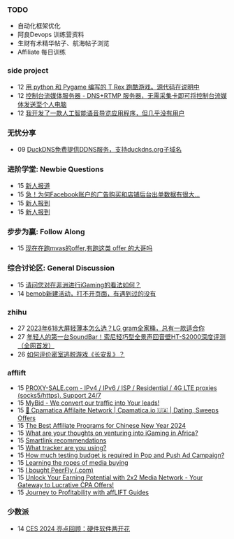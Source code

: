 ### TODO
-  自动化框架优化
-  阿良Devops 训练营资料
-  生财有术精华帖子、航海帖子浏览
-  Affiliate 每日训练

### side project
<!-- sideproject:START -->
-  12 [用 python 和 Pygame 编写的 T Rex 跑酷游戏。源代码在说明中](https://www.youtube.com/watch?v=pZySIXSelCA)
-  12 [控制台流媒体服务器 - DNS+RTMP 服务器，无需采集卡即可将控制台流媒体发送至个人电脑](https://github.com/Aioros/console-streaming-server)
-  12 [我开发了一款人工智能语音导览应用程序，但几乎没有用户](https://www.reddit.com/r/SideProject/comments/18gpp0e/ive_built_an_ai_audio_tour_app_but_have_almost_no/)<!-- sideproject:END -->


### 无忧分享
<!-- ruyo:START -->
-  09 [DuckDNS免费提供DDNS服务，支持duckdns.org子域名](https://51.ruyo.net/18593.html)<!-- ruyo:END -->

### 进阶学堂: Newbie Questions
<!-- advertcn1:START -->
-  15 [新人报道](https://www.advertcn.com/thread-113670-1-1.html)
-  15 [急！为何Facebook账户的广告购买和店铺后台出单数据有很大...](https://www.advertcn.com/thread-113666-1-1.html)
-  15 [新人报到](https://www.advertcn.com/thread-113663-1-1.html)
-  15 [新人报到](https://www.advertcn.com/thread-113662-1-1.html)<!-- advertcn1:END -->

### 步步为赢: Follow Along
<!-- advertcn2:START -->
-  15 [现在在跑mvas的offer,有跑这类 offer 的大哥吗](https://www.advertcn.com/thread-113665-1-1.html)<!-- advertcn2:END -->

### 综合讨论区: General Discussion
<!-- advertcn3:START -->
-  15 [请问您对在非洲进行iGaming的看法如何？](https://www.advertcn.com/thread-113669-1-1.html)
-  14 [bemob新建活动，打不开页面，有遇到过的没有](https://www.advertcn.com/thread-113661-1-1.html)<!-- advertcn3:END -->


### zhihu
<!-- zhihu:START -->
-  27 [2023年618大屏轻薄本怎么选？LG gram全家桶，总有一款适合你](http://zhuanlan.zhihu.com/p/632641888?utm_campaign=rss&utm_medium=rss&utm_source=rss&utm_content=title)
-  27 [年轻人的第一台SoundBar！索尼轻巧型全景声回音壁HT-S2000深度评测（全网首发）](http://zhuanlan.zhihu.com/p/630990296?utm_campaign=rss&utm_medium=rss&utm_source=rss&utm_content=title)
-  26 [如何评价密室逃脱游戏《长安乱》？](http://www.zhihu.com/question/563950552/answer/3045961312?utm_campaign=rss&utm_medium=rss&utm_source=rss&utm_content=title)<!-- zhihu:END -->

### afflift
<!-- afflift:START -->
-  15 [PROXY-SALE.com - IPv4 / IPv6 / ISP / Residential / 4G LTE proxies &lpar;socks5/https&rpar;. Support 24/7](https://afflift.com/f/threads/proxy-sale-com-ipv4-ipv6-isp-residential-4g-lte-proxies-socks5-https-support-24-7.12382/)
-  15 [MyBid - We convert our traffic into Your leads!](https://afflift.com/f/threads/mybid-we-convert-our-traffic-into-your-leads.9262/)
-  15 [💸 Cpamatica Affilaite Network | Cpamatica.io 🇺🇦 | Dating, Sweeps Offers](https://afflift.com/f/threads/%F0%9F%92%B8-cpamatica-affilaite-network-cpamatica-io-%F0%9F%87%BA%F0%9F%87%A6-dating-sweeps-offers.8489/)
-  15 [The Best Affiliate Programs for Chinese New Year 2024](https://afflift.com/f/threads/the-best-affiliate-programs-for-chinese-new-year-2024.12458/)
-  15 [What are your thoughts on venturing into iGaming in Africa?](https://afflift.com/f/threads/what-are-your-thoughts-on-venturing-into-igaming-in-africa.12457/)
-  15 [Smartlink recommendations](https://afflift.com/f/threads/smartlink-recommendations.12456/)
-  15 [What tracker are you using?](https://afflift.com/f/threads/what-tracker-are-you-using.11940/)
-  15 [How much testing budget is required in Pop and Push Ad Campaign?](https://afflift.com/f/threads/how-much-testing-budget-is-required-in-pop-and-push-ad-campaign.12454/)
-  15 [Learning the ropes of media buying](https://afflift.com/f/threads/learning-the-ropes-of-media-buying.12455/)
-  15 [I bought PeerFly &lpar;.com&rpar;](https://afflift.com/f/threads/i-bought-peerfly-com.12297/)
-  15 [Unlock Your Earning Potential with 2x2 Media Network - Your Gateway to Lucrative CPA Offers!](https://afflift.com/f/threads/unlock-your-earning-potential-with-2x2-media-network-your-gateway-to-lucrative-cpa-offers.12303/)
-  15 [Journey to Profitability with affLIFT Guides](https://afflift.com/f/threads/journey-to-profitability-with-afflift-guides.10148/)<!-- afflift:END -->

### 少数派
<!-- sspai:START -->
-  14 [CES 2024 亮点回顾：硬件软件两开花](https://sspai.com/post/85807)<!-- sspai:END -->
